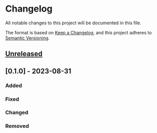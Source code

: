# Changelog

All notable changes to this project will be documented in this file.

The format is based on [Keep a Changelog](https://keepachangelog.com/en/1.0.0/),
and this project adheres to [Semantic Versioning](https://semver.org/spec/v2.0.0.html).

## [Unreleased]

## [0.1.0] - 2023-08-31

### Added

### Fixed


### Changed


### Removed


[unreleased]: https://github.com/olivierlacan/keep-a-changelog/compare/v1.1.1...HEAD
[0.0.1]: https://github.com/olivierlacan/keep-a-changelog/releases/tag/v0.0.1
